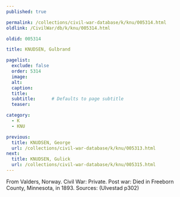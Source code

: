 ```yaml
---
published: true

permalink: /collections/civil-war-database/k/knu/005314.html
oldlink: /CivilWar/db/k/knu/005314.html

oldid: 005314

title: KNUDSEN, Gulbrand

pagelist:
  exclude: false
  order: 5314
  image: 
  alt:
  caption:
  title:
  subtitle:      # Defaults to page subtitle
  teaser:

category: 
  - K 
  - KNU

previous:
  title: KNUDSEN, George
  url: /collections/civil-war-database/k/knu/005313.html  
next:
  title: KNUDSEN, Gulick
  url: /collections/civil-war-database/k/knu/005315.html   
---
```

From Valders, Norway. Civil War: Private. Post war: Died in Freeborn County, Minnesota, in 1893. Sources: (Ulvestad p302)